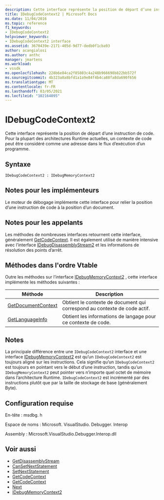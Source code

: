 ```yaml
---
description: Cette interface représente la position de départ d’une instruction de code.
title: IDebugCodeContext2 | Microsoft Docs
ms.date: 11/04/2016
ms.topic: reference
f1_keywords:
- IDebugCodeContext2
helpviewer_keywords:
- IDebugCodeContext2 interface
ms.assetid: 3670439e-2171-405d-9d77-dedb0f1cba93
author: acangialosi
ms.author: anthc
manager: jmartens
ms.workload:
- vssdk
ms.openlocfilehash: 228b6e84ca2f85803c4a248b966698b822bb572f
ms.sourcegitcommit: 4b323a8a8bfd1a1a9e84f4b4ca88fa8da690f656
ms.translationtype: MT
ms.contentlocale: fr-FR
ms.lasthandoff: 03/05/2021
ms.locfileid: "102164095"
---
```

# <a name="idebugcodecontext2"></a>IDebugCodeContext2
Cette interface représente la position de départ d’une instruction de code. Pour la plupart des architectures Runtime actuelles, un contexte de code peut être considéré comme une adresse dans le flux d’exécution d’un programme.

## <a name="syntax"></a>Syntaxe

```
IDebugCodeContext2 : IDebugMemoryContext2
```

## <a name="notes-for-implementers"></a>Notes pour les implémenteurs
 Le moteur de débogage implémente cette interface pour relier la position d’une instruction de code à la position d’un document.

## <a name="notes-for-callers"></a>Notes pour les appelants
 Les méthodes de nombreuses interfaces retournent cette interface, généralement [GetCodeContext](../../../extensibility/debugger/reference/idebugstackframe2-getcodecontext.md). Il est également utilisé de manière intensive avec l’interface [IDebugDisassemblyStream2](../../../extensibility/debugger/reference/idebugdisassemblystream2.md) et les informations de résolution des points d’arrêt.

## <a name="methods-in-vtable-order"></a>Méthodes dans l'ordre Vtable
 Outre les méthodes sur l’interface [IDebugMemoryContext2](../../../extensibility/debugger/reference/idebugmemorycontext2.md) , cette interface implémente les méthodes suivantes :

|Méthode|Description|
|------------|-----------------|
|[GetDocumentContext](../../../extensibility/debugger/reference/idebugcodecontext2-getdocumentcontext.md)|Obtient le contexte de document qui correspond au contexte de code actif.|
|[GetLanguageInfo](../../../extensibility/debugger/reference/idebugcodecontext2-getlanguageinfo.md)|Obtient les informations de langage pour ce contexte de code.|

## <a name="remarks"></a>Notes
 La principale différence entre une `IDebugCodeContext2` interface et une interface [IDebugMemoryContext2](../../../extensibility/debugger/reference/idebugmemorycontext2.md) est qu’un `IDebugCodeContext2` est toujours aligné sur les instructions. Cela signifie qu’un `IDebugCodeContext2` est toujours en pointant vers le début d’une instruction, tandis qu’un `IDebugMemoryContext2` peut pointer vers n’importe quel octet de mémoire dans l’architecture Runtime. `IDebugCodeContext2` est incrémenté par des instructions plutôt que par la taille de stockage de base (généralement Byte).

## <a name="requirements"></a>Configuration requise
 En-tête : msdbg. h

 Espace de noms : Microsoft. VisualStudio. Debugger. Interop

 Assembly : Microsoft.VisualStudio.Debugger.Interop.dll

## <a name="see-also"></a>Voir aussi
- [GetDisassemblyStream](../../../extensibility/debugger/reference/idebugprogram2-getdisassemblystream.md)
- [CanSetNextStatement](../../../extensibility/debugger/reference/idebugthread2-cansetnextstatement.md)
- [SetNextStatement](../../../extensibility/debugger/reference/idebugthread2-setnextstatement.md)
- [GetCodeContext](../../../extensibility/debugger/reference/idebugcanstopevent2-getcodecontext.md)
- [GetCodeContext](../../../extensibility/debugger/reference/idebugstackframe2-getcodecontext.md)
- [Next](../../../extensibility/debugger/reference/ienumdebugcodecontexts2-next.md)
- [IDebugMemoryContext2](../../../extensibility/debugger/reference/idebugmemorycontext2.md)
